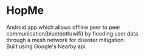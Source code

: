 # HopMe
Android app which allows offline peer to peer communication(bluetooth/wifi) by flooding user data    
through a mesh network for disaster mitigation.<br>
Built using Google's Nearby api.

